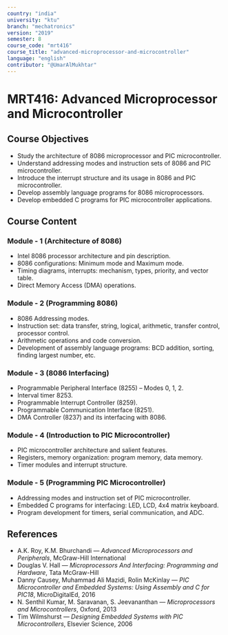```yaml
---
country: "india"
university: "ktu"
branch: "mechatronics"
version: "2019"
semester: 8
course_code: "mrt416"
course_title: "advanced-microprocessor-and-microcontroller"
language: "english"
contributor: "@UmarAlMukhtar"
---
```


# MRT416: Advanced Microprocessor and Microcontroller

## Course Objectives

- Study the architecture of 8086 microprocessor and PIC microcontroller.  
- Understand addressing modes and instruction sets of 8086 and PIC microcontroller.  
- Introduce the interrupt structure and its usage in 8086 and PIC microcontroller.  
- Develop assembly language programs for 8086 microprocessors.  
- Develop embedded C programs for PIC microcontroller applications.  

## Course Content

### Module - 1 (Architecture of 8086)

- Intel 8086 processor architecture and pin description.  
- 8086 configurations: Minimum mode and Maximum mode.  
- Timing diagrams, interrupts: mechanism, types, priority, and vector table.  
- Direct Memory Access (DMA) operations.  

### Module - 2 (Programming 8086)

- 8086 Addressing modes.  
- Instruction set: data transfer, string, logical, arithmetic, transfer control, processor control.  
- Arithmetic operations and code conversion.  
- Development of assembly language programs: BCD addition, sorting, finding largest number, etc.  

### Module - 3 (8086 Interfacing)

- Programmable Peripheral Interface (8255) – Modes 0, 1, 2.  
- Interval timer 8253.  
- Programmable Interrupt Controller (8259).  
- Programmable Communication Interface (8251).  
- DMA Controller (8237) and its interfacing with 8086.  

### Module - 4 (Introduction to PIC Microcontroller)

- PIC microcontroller architecture and salient features.  
- Registers, memory organization: program memory, data memory.  
- Timer modules and interrupt structure.  

### Module - 5 (Programming PIC Microcontroller)

- Addressing modes and instruction set of PIC microcontroller.  
- Embedded C programs for interfacing: LED, LCD, 4x4 matrix keyboard.  
- Program development for timers, serial communication, and ADC.  

## References

- A.K. Roy, K.M. Bhurchandi — *Advanced Microprocessors and Peripherals*, McGraw-Hill International  
- Douglas V. Hall — *Microprocessors And Interfacing: Programming and Hardware*, Tata McGraw-Hill  
- Danny Causey, Muhammad Ali Mazidi, Rolin McKinlay — *PIC Microcontroller and Embedded Systems: Using Assembly and C for PIC18*, MicroDigitalEd, 2016  
- N. Senthil Kumar, M. Saravanan, S. Jeevananthan — *Microprocessors and Microcontrollers*, Oxford, 2013  
- Tim Wilmshurst — *Designing Embedded Systems with PIC Microcontrollers*, Elsevier Science, 2006  
